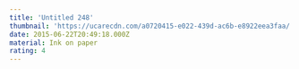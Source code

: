 ```yaml
---
title: 'Untitled 248'
thumbnail: 'https://ucarecdn.com/a0720415-e022-439d-ac6b-e8922eea3faa/'
date: 2015-06-22T20:49:18.000Z
material: Ink on paper
rating: 4
---
```

